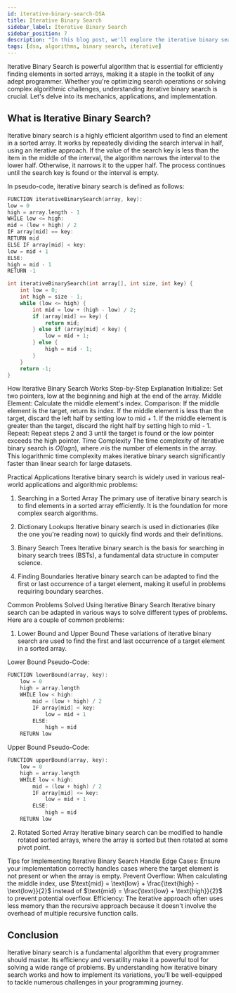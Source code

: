 ```yaml
---
id: iterative-binary-search-DSA
title: Iterative Binary Search
sidebar_label: Iterative Binary Search
sidebar_position: 7
description: "In this blog post, we'll explore the iterative binary search algorithm, a fundamental technique in computer science for efficiently finding an element in a sorted array. You'll learn what iterative binary search is, how it works, and its time complexity. We'll also cover practical applications and common problems you can solve using this algorithm. By the end, you'll have a thorough understanding of iterative binary search and how to implement it in your programming projects."
tags: [dsa, algorithms, binary search, iterative]
---
```


Iterative Binary Search is powerful algorithm that is essential for efficiently finding elements in sorted arrays, making it a staple in the toolkit of any adept programmer. Whether you're optimizing search operations or solving complex algorithmic challenges, understanding iterative binary search is crucial. Let's delve into its mechanics, applications, and implementation.

## What is Iterative Binary Search?

Iterative binary search is a highly efficient algorithm used to find an element in a sorted array. It works by repeatedly dividing the search interval in half, using an iterative approach. If the value of the search key is less than the item in the middle of the interval, the algorithm narrows the interval to the lower half. Otherwise, it narrows it to the upper half. The process continues until the search key is found or the interval is empty.

In pseudo-code, iterative binary search is defined as follows:

```cpp
FUNCTION iterativeBinarySearch(array, key):
low = 0
high = array.length - 1
WHILE low <= high:
mid = (low + high) / 2
IF array[mid] == key:
RETURN mid
ELSE IF array[mid] < key:
low = mid + 1
ELSE:
high = mid - 1
RETURN -1
```

```cpp
int iterativeBinarySearch(int array[], int size, int key) {
    int low = 0;
    int high = size - 1;
    while (low <= high) {
        int mid = low + (high - low) / 2;
        if (array[mid] == key) {
            return mid;
        } else if (array[mid] < key) {
            low = mid + 1;
        } else {
            high = mid - 1;
        }
    }
    return -1;
}
```

How Iterative Binary Search Works
Step-by-Step Explanation
Initialize: Set two pointers, low at the beginning and high at the end of the array.
Middle Element: Calculate the middle element's index.
Comparison:
If the middle element is the target, return its index.
If the middle element is less than the target, discard the left half by setting low to mid + 1.
If the middle element is greater than the target, discard the right half by setting high to mid - 1.
Repeat: Repeat steps 2 and 3 until the target is found or the low pointer exceeds the high pointer.
Time Complexity
The time complexity of iterative binary search is $O(logn)$,
where $𝑛$ is the number of elements in the array. This logarithmic time complexity makes iterative binary search significantly faster than linear search for large datasets.

Practical Applications
Iterative binary search is widely used in various real-world applications and algorithmic problems:

1. Searching in a Sorted Array
   The primary use of iterative binary search is to find elements in a sorted array efficiently. It is the foundation for more complex search algorithms.

2. Dictionary Lookups
   Iterative binary search is used in dictionaries (like the one you're reading now) to quickly find words and their definitions.

3. Binary Search Trees
   Iterative binary search is the basis for searching in binary search trees (BSTs), a fundamental data structure in computer science.

4. Finding Boundaries
   Iterative binary search can be adapted to find the first or last occurrence of a target element, making it useful in problems requiring boundary searches.

Common Problems Solved Using Iterative Binary Search
Iterative binary search can be adapted in various ways to solve different types of problems. Here are a couple of common problems:

1. Lower Bound and Upper Bound
   These variations of iterative binary search are used to find the first and last occurrence of a target element in a sorted array.

Lower Bound Pseudo-Code:

```cpp
FUNCTION lowerBound(array, key):
    low = 0
    high = array.length
    WHILE low < high:
        mid = (low + high) / 2
        IF array[mid] < key:
            low = mid + 1
        ELSE:
            high = mid
    RETURN low

```

Upper Bound Pseudo-Code:

```cpp
FUNCTION upperBound(array, key):
    low = 0
    high = array.length
    WHILE low < high:
        mid = (low + high) / 2
        IF array[mid] <= key:
            low = mid + 1
        ELSE:
            high = mid
    RETURN low


```

2. Rotated Sorted Array
   Iterative binary search can be modified to handle rotated sorted arrays, where the array is sorted but then rotated at some pivot point.

Tips for Implementing Iterative Binary Search
Handle Edge Cases: Ensure your implementation correctly handles cases where the target element is not present or when the array is empty.
Prevent Overflow: When calculating the middle index, use $\text{mid} = \text{low} + \frac{\text{high} - \text{low}}{2}$ instead of $\text{mid} = \frac{\text{low} + \text{high}}{2}$ to prevent potential overflow.
Efficiency: The iterative approach often uses less memory than the recursive approach because it doesn't involve the overhead of multiple recursive function calls.

## Conclusion

Iterative binary search is a fundamental algorithm that every programmer should master. Its efficiency and versatility make it a powerful tool for solving a wide range of problems. By understanding how iterative binary search works and how to implement its variations, you'll be well-equipped to tackle numerous challenges in your programming journey.
